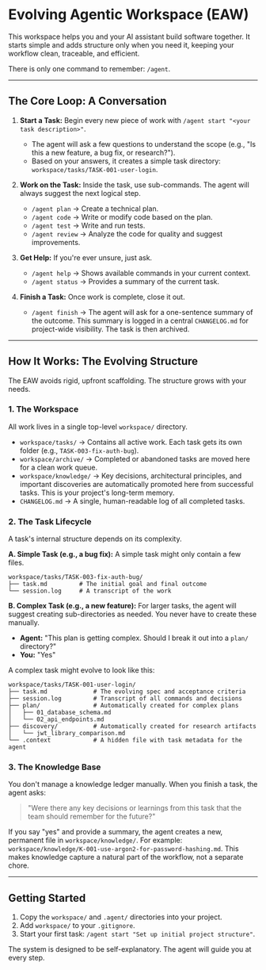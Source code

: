 # Evolving Agentic Workspace (EAW)

This workspace helps you and your AI assistant build software together. It starts simple and adds structure only when you need it, keeping your workflow clean, traceable, and efficient.

There is only one command to remember: `/agent`.

---

## The Core Loop: A Conversation

1.  **Start a Task:** Begin every new piece of work with `/agent start "<your task description>"`.
    -   The agent will ask a few questions to understand the scope (e.g., "Is this a new feature, a bug fix, or research?").
    -   Based on your answers, it creates a simple task directory: `workspace/tasks/TASK-001-user-login`.

2.  **Work on the Task:** Inside the task, use sub-commands. The agent will always suggest the next logical step.
    -   `/agent plan` → Create a technical plan.
    -   `/agent code` → Write or modify code based on the plan.
    -   `/agent test` → Write and run tests.
    -   `/agent review` → Analyze the code for quality and suggest improvements.

3.  **Get Help:** If you're ever unsure, just ask.
    -   `/agent help` → Shows available commands in your current context.
    -   `/agent status` → Provides a summary of the current task.

4.  **Finish a Task:** Once work is complete, close it out.
    -   `/agent finish` → The agent will ask for a one-sentence summary of the outcome. This summary is logged in a central `CHANGELOG.md` for project-wide visibility. The task is then archived.

---

## How It Works: The Evolving Structure

The EAW avoids rigid, upfront scaffolding. The structure grows with your needs.

### 1. The Workspace

All work lives in a single top-level `workspace/` directory.

-   `workspace/tasks/` → Contains all active work. Each task gets its own folder (e.g., `TASK-003-fix-auth-bug`).
-   `workspace/archive/` → Completed or abandoned tasks are moved here for a clean work queue.
-   `workspace/knowledge/` → Key decisions, architectural principles, and important discoveries are automatically promoted here from successful tasks. This is your project's long-term memory.
-   `CHANGELOG.md` → A single, human-readable log of all completed tasks.

### 2. The Task Lifecycle

A task's internal structure depends on its complexity.

**A. Simple Task (e.g., a bug fix):**
A simple task might only contain a few files.

```
workspace/tasks/TASK-003-fix-auth-bug/
├── task.md         # The initial goal and final outcome
└── session.log     # A transcript of the work
```

**B. Complex Task (e.g., a new feature):**
For larger tasks, the agent will suggest creating sub-directories as needed. You never have to create these manually.

-   **Agent:** "This plan is getting complex. Should I break it out into a `plan/` directory?"
-   **You:** "Yes"

A complex task might evolve to look like this:

```
workspace/tasks/TASK-001-user-login/
├── task.md             # The evolving spec and acceptance criteria
├── session.log         # Transcript of all commands and decisions
├── plan/               # Automatically created for complex plans
│   ├── 01_database_schema.md
│   └── 02_api_endpoints.md
├── discovery/          # Automatically created for research artifacts
│   └── jwt_library_comparison.md
└── .context            # A hidden file with task metadata for the agent
```

### 3. The Knowledge Base

You don't manage a knowledge ledger manually. When you finish a task, the agent asks:

> "Were there any key decisions or learnings from this task that the team should remember for the future?"

If you say "yes" and provide a summary, the agent creates a new, permanent file in `workspace/knowledge/`. For example: `workspace/knowledge/K-001-use-argon2-for-password-hashing.md`. This makes knowledge capture a natural part of the workflow, not a separate chore.

---

## Getting Started

1.  Copy the `workspace/` and `.agent/` directories into your project.
2.  Add `workspace/` to your `.gitignore`.
3.  Start your first task: `/agent start "Set up initial project structure"`.

The system is designed to be self-explanatory. The agent will guide you at every step.
